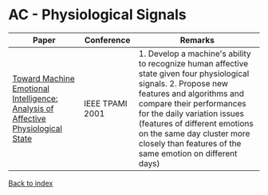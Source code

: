# AC - Physiological Signals
|Paper|Conference|Remarks
|--|--|--|
|[Toward Machine Emotional Intelligence: Analysis of Affective Physiological State](https://pdfs.semanticscholar.org/538b/21803b23b3d870beab87440e79c4fed84e67.pdf)|IEEE TPAMI 2001|1. Develop a machine's ability to recognize human affective state given four physiological signals. 2. Propose new features and algorithms and compare their performances for the daily variation issues (features of different emotions on the same day cluster more closely than features of the same emotion on different days)|

[Back to index](../README.md)
<!--stackedit_data:
eyJoaXN0b3J5IjpbLTIwMjQ3ODcyODUsNjgxMDE3NDQ0XX0=
-->